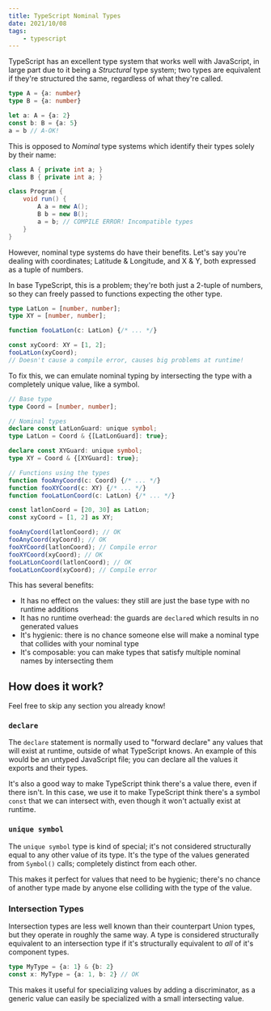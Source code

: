 ```yaml
---
title: TypeScript Nominal Types
date: 2021/10/08
tags:
    - typescript
---
```


TypeScript has an excellent type system that works well with JavaScript, in large part due to it being a *Structural* type system; two types are equivalent if they're structured the same, regardless of what they're called.

```ts
type A = {a: number}
type B = {a: number}

let a: A = {a: 2}
const b: B = {a: 5}
a = b // A-OK!
```

This is opposed to *Nominal* type systems which identify their types solely by their name:

```java title=Java
class A { private int a; }
class B { private int a; }

class Program {
    void run() {
        A a = new A();
        B b = new B();
        a = b; // COMPILE ERROR! Incompatible types
    }
}
```

However, nominal type systems do have their benefits. Let's say you're dealing with coordinates; Latitude & Longitude, and X & Y, both expressed as a tuple of numbers.

In base TypeScript, this is a problem; they're both just a 2-tuple of numbers, so they can freely passed to functions expecting the other type.

```ts type=errors
type LatLon = [number, number];
type XY = [number, number];

function fooLatLon(c: LatLon) {/* ... */}

const xyCoord: XY = [1, 2];
fooLatLon(xyCoord);
// Doesn't cause a compile error, causes big problems at runtime!
```

To fix this, we can emulate nominal typing by intersecting the type with a completely unique value, like a symbol.

```ts
// Base type
type Coord = [number, number];

// Nominal types
declare const LatLonGuard: unique symbol;
type LatLon = Coord & {[LatLonGuard]: true};

declare const XYGuard: unique symbol;
type XY = Coord & {[XYGuard]: true};

// Functions using the types
function fooAnyCoord(c: Coord) {/* ... */}
function fooXYCoord(c: XY) {/* ... */}
function fooLatLonCoord(c: LatLon) {/* ... */}

const latlonCoord = [20, 30] as LatLon;
const xyCoord = [1, 2] as XY;

fooAnyCoord(latlonCoord); // OK
fooAnyCoord(xyCoord); // OK
fooXYCoord(latlonCoord); // Compile error
fooXYCoord(xyCoord); // OK
fooLatLonCoord(latlonCoord); // OK
fooLatLonCoord(xyCoord); // Compile error
```

This has several benefits:
- It has no effect on the values: they still are just the base type with no runtime additions
- It has no runtime overhead: the guards are `declare`d which results in no generated values
- It's hygienic: there is no chance someone else will make a nominal type that collides with your nominal type
- It's composable: you can make types that satisfy multiple nominal names by intersecting them

## How does it work?

Feel free to skip any section you already know!

### `declare`

The `declare` statement is normally used to "forward declare" any values that will exist at runtime, outside of what TypeScript knows. An example of this would be an untyped JavaScript file; you can declare all the values it exports and their types.

It's also a good way to make TypeScript think there's a value there, even if there isn't. In this case, we use it to make TypeScript think there's a symbol `const` that we can intersect with, even though it won't actually exist at runtime.

### `unique symbol`

The `unique symbol` type is kind of special; it's not considered structurally equal to any other value of its type. It's the type of the values generated from `Symbol()` calls; completely distinct from each other.

This makes it perfect for values that need to be hygienic; there's no chance of another type made by anyone else colliding with the type of the value.

### Intersection Types

Intersection types are less well known than their counterpart Union types, but they operate in roughly the same way. A type is considered structurally equivalent to an intersection type if it's structurally equivalent to *all* of it's component types.

```ts
type MyType = {a: 1} & {b: 2}
const x: MyType = {a: 1, b: 2} // OK
```

This makes it useful for specializing values by adding a discriminator, as a generic value can easily be specialized with a small intersecting value.
